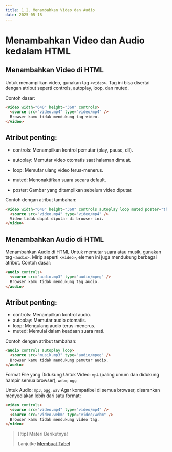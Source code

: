 ```yaml
---
title: 1.2. Menambahkan Video dan Audio
date: 2025-05-18
---
```


# Menambahkan Video dan Audio kedalam HTML

## Menambahkan Video di HTML

Untuk menampilkan video, gunakan tag `<video>`. Tag ini bisa disertai dengan atribut seperti controls, autoplay, loop, dan muted.

Contoh dasar:

```html
<video width="640" height="360" controls>
  <source src="video.mp4" type="video/mp4" />
  Browser kamu tidak mendukung tag video.
</video>
```

## Atribut penting:

- controls: Menampilkan kontrol pemutar (play, pause, dll).

- autoplay: Memutar video otomatis saat halaman dimuat.

- loop: Memutar ulang video terus-menerus.

- muted: Menonaktifkan suara secara default.

- poster: Gambar yang ditampilkan sebelum video diputar.

Contoh dengan atribut tambahan:

```html
<video width="640" height="360" controls autoplay loop muted poster="thumbnail.jpg">
  <source src="video.mp4" type="video/mp4" />
  Video tidak dapat diputar di browser ini.
</video>
```

## Menambahkan Audio di HTML

Menambahkan Audio di HTML Untuk memutar suara atau musik, gunakan tag `<audio>`. Mirip seperti `<video>`, elemen ini juga mendukung berbagai atribut. Contoh dasar:

```html
<audio controls>
  <source src="audio.mp3" type="audio/mpeg" />
  Browser kamu tidak mendukung tag audio.
</audio>
```

## Atribut penting:

- controls: Menampilkan kontrol audio.
- autoplay: Memutar audio otomatis.
- loop: Mengulang audio terus-menerus.
- muted: Memulai dalam keadaan suara mati.

Contoh dengan atribut tambahan:

```html
<audio controls autoplay loop>
  <source src="musik.mp3" type="audio/mpeg" />
  Browser kamu tidak mendukung pemutar audio.
</audio>
```

Format File yang Didukung Untuk Video: `mp4` (paling umum dan didukung hampir semua browser), `webm`,
`ogg`

Untuk Audio: `mp3`, `ogg`, `wav`
Agar kompatibel di semua browser, disarankan menyediakan lebih dari satu format:

```html
<video controls>
  <source src="video.mp4" type="video/mp4" />
  <source src="video.webm" type="video/webm" />
  Browser kamu tidak mendukung video tag.
</video>
```

> [!tip] Materi Berikutnya!
>
> Lanjutke [Membuat Tabel](html-3.md)
